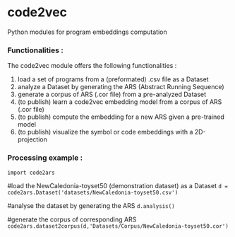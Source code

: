 # code2vec
Python modules for program embeddings computation


### Functionalities :
The code2vec module offers the following functionalities :
1. load a set of programs from a (preformated) .csv file as a Dataset 
2. analyze a Dataset by generating the ARS (Abstract Running Sequence)
3. generate a corpus of ARS (.cor file) from a pre-analyzed Dataset
4. (to publish) learn a code2vec embedding model from a corpus of ARS (.cor file)
5. (to publish) compute the embedding for a new ARS given a pre-trained model
6. (to publish) visualize the symbol or code embeddings with a 2D-projection

### Processing example :

``import code2ars``

#load the NewCaledonia-toyset50 (demonstration dataset) as a Dataset
``d = code2ars.Dataset('datasets/NewCaledonia-toyset50.csv')``

#analyse the dataset by generating the ARS
``d.analysis()``

#generate the corpus of corresponding ARS
``code2ars.dataset2corpus(d,'Datasets/Corpus/NewCaledonia-toyset50.cor')``